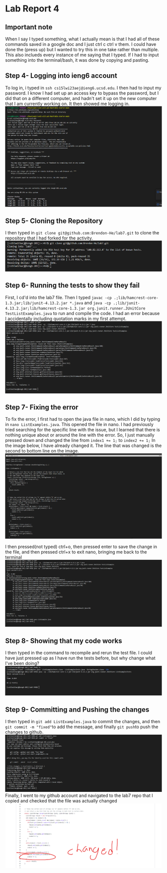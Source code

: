 # Lab Report 4

## Important note
When I say I typed something, what I actually mean is that I had all of these commands saved in a google doc and I just ctrl c ctrl v them.
I could have done the (press up)  but I wanted to try this in one take rather than multiple. This also inclueds every instance of me saying that I typed. 
If I had to input something into the terminal/bash, it was done by copying and pasting.

## Step 4- Logging into ieng6 account
To log in, i typed in `ssh cs15lwi23aej@ieng6.ucsd.edu`. I then had to input my password. 
I know I had set up an access key to bypass the password, but I did that on a different computer, and hadn't set it up on the new computer that I am currently working on.
It then showed me logging in.
![Image](week-4-step4.png)

## Step 5- Cloning the Repository
I then typed in `git clone git@github.com:Brendon-He/lab7.git` to clone the repository that I had forked for the activity. 
![Image](week-4-step5.png)

## Step 6- Running the tests to show they fail
First, I cd'd into the lab7 file. Then I typed `javac -cp .;lib/hamcrest-core-1.3.jar;lib/junit-4.13.2.jar *.java` and 
`java -cp .;lib/junit-4.13.2.jar;lib/hamcrest-core-1.3.jar org.junit.runner.JUnitCore TestListExamples.java` to run and compile the code.
I had an error because I accidentally including quotation marks in my first attempt.
![Image](week-4-step6.png)

## Step 7- Fixing the error
To fix the error, I first had to open the java file in nano, which I did by typing in `nano ListExamples.java`.
This opened the file in nano. I had previously tried searching for the specific line with the issue, but I learned that there is nothing unique about or around the line with the error.
So, I just manually pressed down and changed the line from `index1 += 1;` to `index2 += 1;` In the image below, I have already changed it. 
The line that was changed is the second to bottom line on the image. 
![Image](week-4-step7pt1.png)

I then pressed(not typed) ctrl+o, then pressed enter to save the change in the file, and then pressed ctrl+x to exit nano, bringing me back to the terminal
![Image](week-4-step7pt2.png)

## Step 8- Showing that my code works
I then typed in the command to recompile and rerun the test file. I could have just pressed up as I have run the tests before, but why change what I've been doing?
![Image](week-4-step8.png)
## Step 9- Committing and Pushing the changes
I then typed in `git add ListExamples.java` to commit the changes, and then `git commit -m "fixed"`to add the message, and finally `git push`to push the changes to github.
![Image](week-4-step9pt1.png)
Finally, I went to my github account and navigated to the lab7 repo that I copied and checked that the file was actually changed
![Image](week-4-step9pt2.png)
